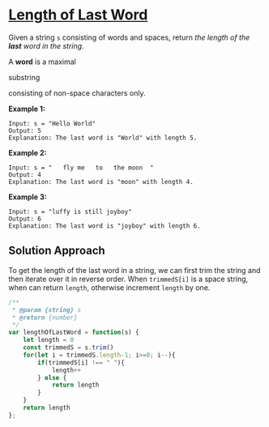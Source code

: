 # [Length of Last Word](https://leetcode.cn/problems/length-of-last-word/)

Given a string `s` consisting of words and spaces, return *the length of the **last** word in the string.*

A **word** is a maximal 

substring

 consisting of non-space characters only.



 

**Example 1:**

```
Input: s = "Hello World"
Output: 5
Explanation: The last word is "World" with length 5.
```

**Example 2:**

```
Input: s = "   fly me   to   the moon  "
Output: 4
Explanation: The last word is "moon" with length 4.
```

**Example 3:**

```
Input: s = "luffy is still joyboy"
Output: 6
Explanation: The last word is "joyboy" with length 6.
```

## Solution Approach

To get the length of the last word in a string, we can first trim the string and then iterate over it in reverse order. When `trimmedS[i]` is a space string, when can return `length`, otherwise increment `length` by one.

```js
/**
 * @param {string} s
 * @return {number}
 */
var lengthOfLastWord = function(s) {
    let length = 0
    const trimmedS = s.trim()
    for(let i = trimmedS.length-1; i>=0; i--){
        if(trimmedS[i] !== " "){
            length++
        } else {
            return length
        }
    }
    return length
};
```

